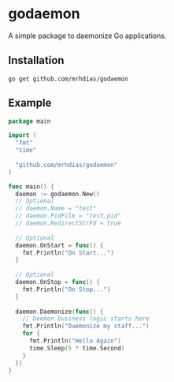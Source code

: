 # godaemon
A simple package to daemonize Go applications.

## Installation

	go get github.com/mrhdias/godaemon

## Example
```go
package main

import (
  "fmt"
  "time"
 
  "github.com/mrhdias/godaemon"
)

func main() {
  daemon := godaemon.New()
  // Optional
  // daemon.Name = "test"
  // daemon.PidFile = "test.pid"
  // daemon.RedirectStrFd = true
  
  // Optional
  daemon.OnStart = func() {
    fmt.Println("On Start...")
  }
  
  // Optional
  daemon.OnStop = func() {
    fmt.Println("On Stop...")
  }
  
  daemon.Daemonize(func() {
    // Deemon business logic starts here
    fmt.Println("Daemonize my staff...")
    for {
      fmt.Println("Hello Again")
      time.Sleep(5 * time.Second)
    }
  })
}
```
